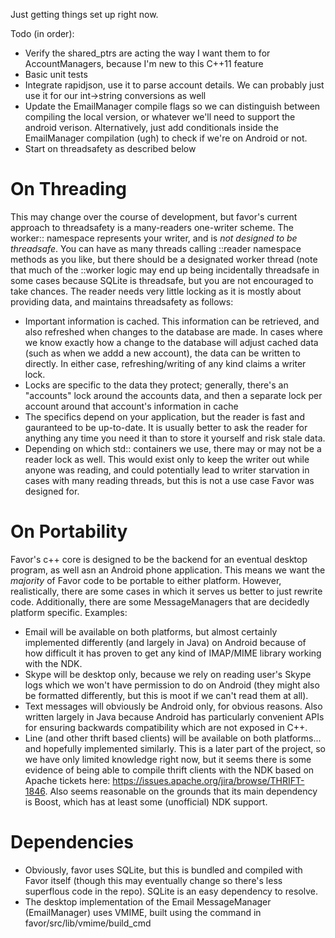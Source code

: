 Just getting things set up right now. 

Todo (in order):
 - Verify the shared_ptrs are acting the way I want them to for AccountManagers, because I'm new to this C++11 feature
 - Basic unit tests
 - Integrate rapidjson, use it to parse account details. We can probably just use it for our int->string conversions as well
 - Update the EmailManager compile flags so we can distinguish between compiling the local version, or whatever we'll need to support the android verison. Alternatively, just add conditionals inside 
 the EmailManager compilation (ugh) to check if we're on Android or not.
 - Start on threadsafety as described below
 
 
On Threading
==
 This may change over the course of development, but favor's current approach to threadsafety is a many-readers one-writer scheme. The worker:: namespace represents your writer, and is 
 _not designed to be threadsafe_. You can have as many threads calling ::reader namespace methods as you like, but there should be a designated worker thread (note that much of the ::worker logic may 
 end up being incidentally threadsafe in some cases because SQLite is threadsafe, but you are not encouraged to take chances. The reader needs very little locking as it is mostly about providing data,
 and maintains threadsafety as follows:
  - Important information is cached. This information can be retrieved, and also refreshed when changes to the database are made. In cases where we know exactly how a change to the database will
  adjust cached data (such as when we addd a new account), the data can be written to directly. In either case, refreshing/writing of any kind claims a writer lock. 
  - Locks are specific to the data they protect; generally, there's an "accounts" lock around the accounts data, and then a separate lock per account around that account's information in cache
  - The specifics depend on your application, but the reader is fast and gauranteed to be up-to-date. It is usually better to ask the reader for anything any time you need it than to store it yourself
  and risk stale data.
  - Depending on which std:: containers we use, there may or may not be a reader lock as well. This would exist only to keep the writer out while anyone was reading, and could potentially lead to
  writer starvation in cases with many reading threads, but this is not a use case Favor was designed for.
 

On Portability
==
Favor's c++ core is designed to be the backend for an eventual desktop program, as well asn an Android phone application. This means we want the _majority_ of Favor code to be portable to either
platform. However, realistically, there are some cases in which it serves us better to just rewrite code. Additionally, there are some MessageManagers that are decidedly platform specific. Examples:
 - Email will be available on both platforms, but almost certainly implemented differently (and largely in Java) on Android because of how difficult it has proven to get any kind of IMAP/MIME library
 working with the NDK.
 - Skype will be desktop only, because we rely on reading user's Skype logs which we won't have permission to do on Android (they might also be formatted differently, but this is moot if we can't read
 them at all).
 - Text messages will obviously be Android only, for obvious reasons. Also written largely in Java because Android has particularly convenient APIs for ensuring backwards compatibility which are not
 exposed in C++.
 - Line (and other thrift based clients) will be available on both platforms... and hopefully implemented similarly. This is a later part of the project, so we have only limited knowledge right now,
 but it seems there is some evidence of being able to compile thrift clients with the NDK based on Apache tickets here: https://issues.apache.org/jira/browse/THRIFT-1846. Also seems reasonable on the
 grounds that its main dependency is Boost, which has at least some (unofficial) NDK support.
 

Dependencies
==
 - Obviously, favor uses SQLite, but this is bundled and compiled with Favor itself (though this may eventually change so there's less superflous code in the repo). SQLite is an easy dependency to
   resolve.
 - The desktop implementation of the Email MessageManager (EmailManager) uses VMIME, built using the command in favor/src/lib/vmime/build_cmd